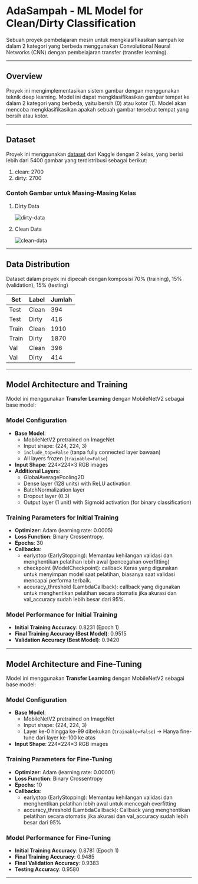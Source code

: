 # AdaSampah - ML Model for Clean/Dirty Classification
Sebuah proyek pembelajaran mesin untuk mengklasifikasikan sampah ke dalam 2 kategori yang berbeda menggunakan Convolutional Neural Networks (CNN) dengan pembelajaran transfer (transfer learning). 

---
## Overview
Proyek ini mengimplementasikan sistem gambar dengan menggunakan teknik deep learning. Model ini dapat mengklasifikasikan gambar tempat ke dalam 2 kategori yang berbeda, yaitu bersih (0) atau kotor (1). Model akan mencoba mengklasifikasikan apakah sebuah gambar tersebut tempat yang bersih atau kotor.

---
## Dataset

Proyek ini menggunakan [dataset](https://www.kaggle.com/datasets/ibnurajuhumam/bersih-kotor-dataset) dari Kaggle dengan 2 kelas, yang berisi lebih dari 5400 gambar yang terdistribusi sebagai berikut:

1. clean: 2700
2. dirty: 2700

### **Contoh Gambar untuk Masing-Masing Kelas**
1. Dirty Data

   ![dirty-data](https://github.com/user-attachments/assets/fc55eb51-4a2f-4825-9965-0f4696a827c5)

3. Clean Data

   ![clean-data](https://github.com/user-attachments/assets/e546af13-dfd4-4a0a-9c66-376d368fee62)

---
## Data Distribution
Dataset dalam proyek ini dipecah dengan komposisi 70% (training), 15% (validation), 15% (testing)

| Set   | Label | Jumlah |
|-------|--------|--------|
| Test  | Clean  | 394    |
| Test  | Dirty  | 416    |
| Train | Clean  | 1910   |
| Train | Dirty  | 1870   |
| Val   | Clean  | 396    |
| Val   | Dirty  | 414    |

---

## Model Architecture and Training

Model ini menggunakan **Transfer Learning** dengan MobileNetV2 sebagai base model:

### Model Configuration
- **Base Model**:
  - MobileNetV2 pretrained on ImageNet
  - Input shape: (224, 224, 3)
  - `include_top=False` (tanpa fully connected layer bawaan)
  - All layers frozen (`trainable=False`)
- **Input Shape**: 224×224×3 RGB images
- **Additional Layers**:
  - GlobalAveragePooling2D
  - Dense layer (128 units) with ReLU activation
  - BatchNormalization layer
  - Dropout layer (0.3)
  - Output layer (1 unit) with Sigmoid activation (for binary classification)

### Training Parameters for Initial Training
- **Optimizer**: Adam (learning rate: 0.0005)
- **Loss Function**: Binary Crossentropy.
- **Epochs**: 30
- **Callbacks**: 
   - earlystop (EarlyStopping): Memantau kehilangan validasi dan menghentikan pelatihan lebih awal (pencegahan overfitting)
   - checkpoint (ModelCheckpoint): callback Keras yang digunakan untuk menyimpan model saat pelatihan, biasanya saat validasi mencapai performa terbaik.
   - accuracy_threshold (LambdaCallback): callback yang digunakan untuk menghentikan pelatihan secara otomatis jika akurasi dan val_accuracy sudah lebih besar dari 95%.

### Model Performance for Initial Training
- **Initial Training Accuracy**: 0.8231 (Epoch 1)
- **Final Training Accuracy (Best Model)**: 0.9515
- **Validation Accuracy (Best Model)**: 0.9420

---
## Model Architecture and Fine-Tuning 

Model ini menggunakan **Transfer Learning** dengan MobileNetV2 sebagai base model:

### Model Configuration
- **Base Model**:
  - MobileNetV2 pretrained on ImageNet
  - Input shape: (224, 224, 3)
  - Layer ke-0 hingga ke-99 dibekukan (`trainable=False`) -> Hanya fine-tune dari layer ke-100 ke atas 
- **Input Shape**: 224×224×3 RGB images

### Training Parameters for Fine-Tuning
- **Optimizer**: Adam (learning rate: 0.00001)  
- **Loss Function**: Binary Crossentropy  
- **Epochs**: 10  
- **Callbacks**:  
   - earlystop (EarlyStopping): Memantau kehilangan validasi dan menghentikan pelatihan lebih awal untuk mencegah overfitting  
   - accuracy_threshold (LambdaCallback): Callback yang menghentikan pelatihan secara otomatis jika akurasi dan val_accuracy sudah lebih besar dari 95%  

### Model Performance for Fine-Tuning
- **Initial Training Accuracy**: 0.8781 (Epoch 1)  
- **Final Training Accuracy**: 0.9485
- **Final Validation Accuracy**: 0.9383  
- **Testing Accuracy**: 0.9580 
---




